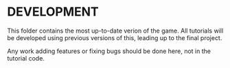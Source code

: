 # DEVELOPMENT

This folder contains the most up-to-date verion of the game.
All tutorials will be developed using previous versions of this, leading up to the final project.

Any work adding features or fixing bugs should be done here, not in the tutorial code.
